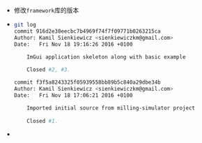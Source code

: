 - 修改`framework`库的版本

- ```bash
  git log
  commit 916d2e38eecbc7b4969f74f7f09771b0263215ca
  Author: Kamil Sienkiewicz <sienkiewiczkm@gmail.com>
  Date:   Fri Nov 18 19:16:26 2016 +0100
  
      ImGui application skeleton along with basic example
      
      Closed #2, #3.
  
  commit f3f5a8243325f05939558bb89b5c840a29dbe34b
  Author: Kamil Sienkiewicz <sienkiewiczkm@gmail.com>
  Date:   Fri Nov 18 17:06:21 2016 +0100
  
      Imported initial source from milling-simulator project
      
      Closed #1.
  ```

- 
